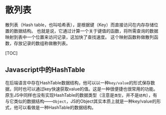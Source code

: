 # 散列表
散列表（Hash table，也叫哈希表），是根据键（Key）而直接访问在内存存储位置的数据结构。
也就是说，它通过计算一个关于键值的函数，将所需查询的数据映射到表中一个位置来访问记录，这加快了查找速度。
这个映射函数称做散列函数，存放记录的数组称做散列表。

[TOC]

## Javascript中的HashTable
在后端语言中存在HashTable数据结构，他可以以一种`key/value`的形式保存数据，同时也可以通过key快速获取value的值。这是一种很便捷也很常用的功能。
原生JS中同样也没有实现HashTable的数据类型（注意是`类型`，并不是`结构`），有与它类似的数据结构——`Object`，JS的Object其实本质上就是一种key/value的形式，他可以看做是一种HashTable的数据结构。

